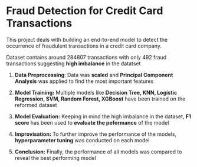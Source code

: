 # Fraud Detection for Credit Card Transactions

This project deals with building an end-to-end model to detect the occurrence of fraudulent transactions in a credit card company.

Dataset contains around 284807 transactions with only 492 fraud transactions suggesting **high imbalance** in the datatset

1. **Data Preprocessing**: Data was **scaled** and **Principal Component Analysis** was applied to find the most important features

2. **Model Training:** Multiple models like **Decision Tree, KNN, Logistic Regression, SVM, Random Forest, XGBoost** have been trained on the reformed dataset

3. **Model Evaluation:** Keeping in mind the high imbalance in the dataset, **F1 score** has been used to **evaluate the peformance** of the model

4. **Improvisation:** To further improve the performance of the models, **hyperparameter tuning** was conducted on each model

5. **Conclusion:** Finally, the performance of all models was compared to reveal the best performing model 

